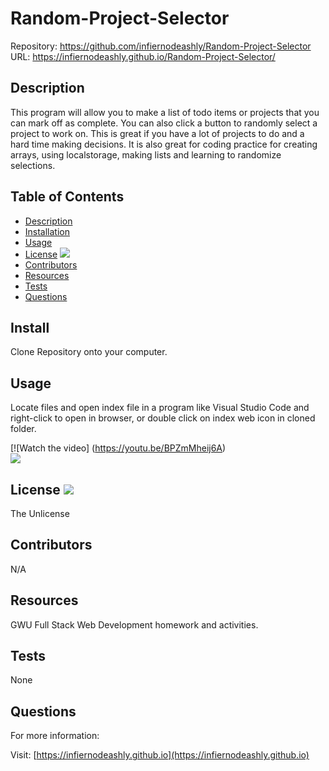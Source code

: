 # Random-Project-Selector

Repository: https://github.com/infiernodeashly/Random-Project-Selector
URL: https://infiernodeashly.github.io/Random-Project-Selector/


## Description 

This program will allow you to make a list of todo items or projects that you can mark off as complete. You can also click a button to randomly select a project to work on. This is great if you have a lot of projects to do and a hard time making decisions. It is also great for coding practice for creating arrays, using localstorage, making lists and learning to randomize selections. 

## Table of Contents

* [Description](#description)
* [Installation](#install)
* [Usage](#usage)
* [License](#license) <img src="http://img.shields.io/badge/license-The Unlicense-blue">
* [Contributors](#contributors)
* [Resources](#resources)
* [Tests](#tests)
* [Questions](#questions)

## Install

Clone Repository onto your computer. 

## Usage

Locate files and open index file in a program like Visual Studio Code and right-click to open in browser, or double click on index web icon in cloned folder. 

[![Watch the video] (https://youtu.be/BPZmMheij6A) <br />
![](./Random-Project-Selector.gif)

## License <img src="http://img.shields.io/badge/license-The Unlicense-blue">

The Unlicense

## Contributors

N/A

## Resources

GWU Full Stack Web Development homework and activities. 

## Tests

None

## Questions

For more information:

Visit: [https://infiernodeashly.github.io](https://infiernodeashly.github.io)
